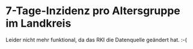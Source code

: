 # 7-Tage-Inzidenz pro Altersgruppe im Landkreis 

Leider nicht mehr funktional, da das RKI die Datenquelle geändert hat. :-(
